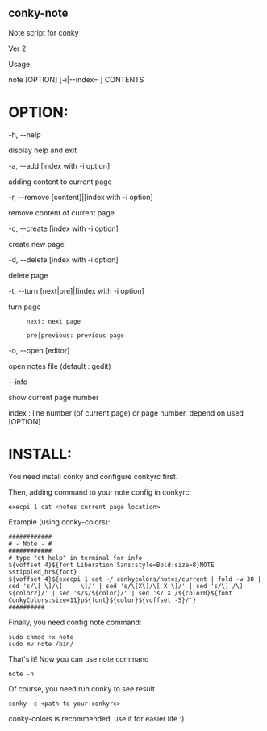 ## conky-note

Note script for conky

Ver 2


Usage: 
   
   note [OPTION] [-i|--index= <index>] CONTENTS


# OPTION:

   -h, --help

display help and exit
      
   -a, --add <content> [index with -i option]

adding content to current page
      
   -r, --remove [content]|[index with -i option]

remove content of current page
      
   -c, --create [index with -i option]

create new page
  
   -d, --delete [index with -i option]

delete page
    
   -t, --turn [next|pre]|[index with -i option]

turn page
  
         next: next page
    
         pre|previous: previous page
  
   -o, --open [editor]

open notes file (default : gedit)
  
   --info

show current page number
  
  index : line number (of current page) or page number, depend on used [OPTION]
      
      

# INSTALL:

You need install conky and configure conkyrc first.

Then, adding command to your note config in conkyrc:

    execpi 1 cat <notes current page location>
    
Example (using conky-colors):


    ############
    # - Note - #
    ############
    # type "ct help" in terminal for info
    ${voffset 4}${font Liberation Sans:style=Bold:size=8}NOTE $stippled_hr${font}
    ${voffset 4}${execpi 1 cat ~/.conkycolors/notes/current | fold -w 38 | sed 's/\[ \]/\[     \]/' | sed 's/\[X\]/\[ X \]/' | sed 's/\] /\] ${color2}/' | sed 's/$/${color}/' | sed 's/ X /${color0}${font ConkyColors:size=11}p${font}${color}${voffset -5}/'}
    ##########
  

Finally, you need config note command:

    sudo chmod +x note
    sudo mv note /bin/

That's it! Now you can use note command

    note -h
    
Of course, you need run conky to see result

    conky -c <path to your conkyrc>
    
conky-colors is recommended, use it for easier life :)

